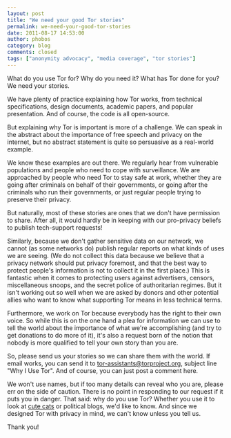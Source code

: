 ```yaml
---
layout: post
title: "We need your good Tor stories"
permalink: we-need-your-good-tor-stories
date: 2011-08-17 14:53:00
author: phobos
category: blog
comments: closed
tags: ["anonymity advocacy", "media coverage", "tor stories"]
---
```


What do you use Tor for? Why do you need it? What has Tor done for you? We need your stories.

We have plenty of practice explaining how Tor works, from technical specifications, design documents, academic papers, and popular presentation. And of course, the code is all open-source.

But explaining why Tor is important is more of a challenge. We can speak in the abstract about the importance of free speech and privacy on the internet, but no abstract statement is quite so persuasive as a real-world example.

We know these examples are out there. We regularly hear from vulnerable populations and people who need to cope with surveillance. We are approached by people who need Tor to stay safe at work, whether they are going after criminals on behalf of their governments, or going after the criminals who run their governments, or just regular people trying to preserve their privacy.

But naturally, most of these stories are ones that we don't have permission to share. After all, it would hardly be in keeping with our pro-privacy beliefs to publish tech-support requests!

Similarly, because we don't gather sensitive data on our network, we cannot (as some networks do) publish regular reports on what kinds of uses we are seeing. (We do not collect this data because we believe that a privacy network should put privacy foremost, and that the best way to protect people's information is not to collect it in the first place.) This is fantastic when it comes to protecting users against advertisers, censors, miscellaneous snoops, and the secret police of authoritarian regimes. But it isn't working out so well when we are asked by donors and other potential allies who want to know what supporting Tor means in less technical terms.

Furthermore, we work on Tor because everybody has the right to their own voice. So while this is on the one hand a plea for information we can use to tell the world about the importance of what we're accomplishing (and try to get donations to do more of it), it's also a request born of the notion that nobody is more qualified to tell your own story than you are.

So, please send us your stories so we can share them with the world. If email works, you can send it to [tor-assistants@torproject.org](mailto:tor-assistants@torproject.org), subject line "Why I Use Tor". And of course, you can just post a comment here.

We won't use names, but if too many details can reveal who you are, please err on the side of caution. There is no point in responding to our request if it puts you in danger. That said: why do you use Tor? Whether you use it to look at [cute cats](http://www.ethanzuckerman.com/blog/2008/03/08/the-cute-cat-theory-talk-at-etech/) or political blogs, we'd like to know. And since we designed Tor with privacy in mind, we can't know unless you tell us.

Thank you!
